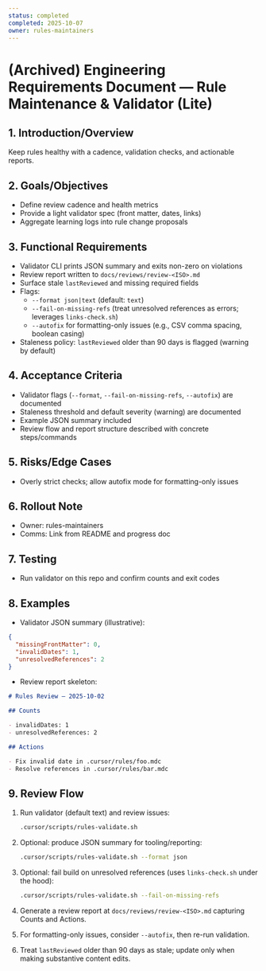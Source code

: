 ```yaml
---
status: completed
completed: 2025-10-07
owner: rules-maintainers
---
```


# (Archived) Engineering Requirements Document — Rule Maintenance & Validator (Lite)


## 1. Introduction/Overview

Keep rules healthy with a cadence, validation checks, and actionable reports.

## 2. Goals/Objectives

- Define review cadence and health metrics
- Provide a light validator spec (front matter, dates, links)
- Aggregate learning logs into rule change proposals

## 3. Functional Requirements

- Validator CLI prints JSON summary and exits non-zero on violations
- Review report written to `docs/reviews/review-<ISO>.md`
- Surface stale `lastReviewed` and missing required fields
- Flags:
  - `--format json|text` (default: `text`)
  - `--fail-on-missing-refs` (treat unresolved references as errors; leverages `links-check.sh`)
  - `--autofix` for formatting-only issues (e.g., CSV comma spacing, boolean casing)
- Staleness policy: `lastReviewed` older than 90 days is flagged (warning by default)

## 4. Acceptance Criteria

- Validator flags (`--format`, `--fail-on-missing-refs`, `--autofix`) are documented
- Staleness threshold and default severity (warning) are documented
- Example JSON summary included
- Review flow and report structure described with concrete steps/commands

## 5. Risks/Edge Cases

- Overly strict checks; allow autofix mode for formatting-only issues

## 6. Rollout Note

- Owner: rules-maintainers
- Comms: Link from README and progress doc

## 7. Testing

- Run validator on this repo and confirm counts and exit codes

## 8. Examples

- Validator JSON summary (illustrative):

```json
{
  "missingFrontMatter": 0,
  "invalidDates": 1,
  "unresolvedReferences": 2
}
```

- Review report skeleton:

```markdown
# Rules Review — 2025-10-02

## Counts

- invalidDates: 1
- unresolvedReferences: 2

## Actions

- Fix invalid date in .cursor/rules/foo.mdc
- Resolve references in .cursor/rules/bar.mdc
```

## 9. Review Flow

1. Run validator (default text) and review issues:

   ```bash
   .cursor/scripts/rules-validate.sh
   ```

2. Optional: produce JSON summary for tooling/reporting:

   ```bash
   .cursor/scripts/rules-validate.sh --format json
   ```

3. Optional: fail build on unresolved references (uses `links-check.sh` under the hood):

   ```bash
   .cursor/scripts/rules-validate.sh --fail-on-missing-refs
   ```

4. Generate a review report at `docs/reviews/review-<ISO>.md` capturing Counts and Actions.

5. For formatting-only issues, consider `--autofix`, then re-run validation.

6. Treat `lastReviewed` older than 90 days as stale; update only when making substantive content edits.
